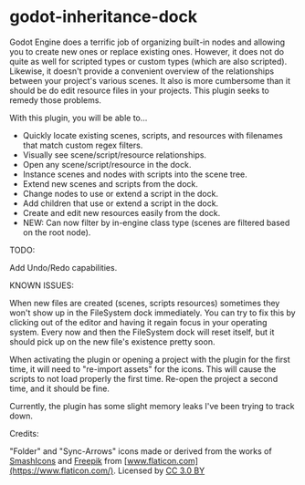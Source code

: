 # godot-inheritance-dock

Godot Engine does a terrific job of organizing built-in nodes and allowing you to create new ones or replace existing ones. However, it does not do quite as well for scripted types or custom types (which are also scripted). Likewise, it doesn't provide a convenient overview of the relationships between your project's various scenes. It also is more cumbersome than it should be do edit resource files in your projects. This plugin seeks to remedy those problems.

With this plugin, you will be able to...

- Quickly locate existing scenes, scripts, and resources with filenames that match custom regex filters.
- Visually see scene/script/resource relationships.
- Open any scene/script/resource in the dock.
- Instance scenes and nodes with scripts into the scene tree.
- Extend new scenes and scripts from the dock.
- Change nodes to use or extend a script in the dock.
- Add children that use or extend a script in the dock.
- Create and edit new resources easily from the dock.
- NEW: Can now filter by in-engine class type (scenes are filtered based on the root node).

TODO:

Add Undo/Redo capabilities.

KNOWN ISSUES:

When new files are created (scenes, scripts resources) sometimes they won't show up in the FileSystem dock immediately. You can try to fix this by clicking out of the editor and having it regain focus in your operating system. Every now and then the FileSystem dock will reset itself, but it should pick up on the new file's existence pretty soon.

When activating the plugin or opening a project with the plugin for the first time, it will need to "re-import assets" for the icons. This will cause the scripts to not load properly the first time. Re-open the project a second time, and it should be fine.

Currently, the plugin has some slight memory leaks I've been trying to track down. 

Credits:

"Folder" and "Sync-Arrows" icons made or derived from the works of [SmashIcons](https://www.flaticon.com/authors/smashicons) and [Freepik](https://www.flaticon.com/authors/freepik) from [www.flaticon.com](https://www.flaticon.com/). Licensed by [CC 3.0 BY](http://creativecommons.org/licenses/by/3.0/)
